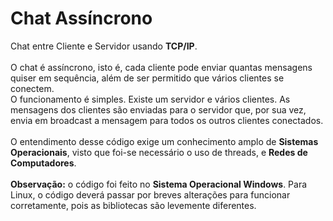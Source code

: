 # Chat Assíncrono
Chat entre Cliente e Servidor usando <strong>TCP/IP</strong>.
<br><br>
O chat é assíncrono, isto é, cada cliente pode enviar quantas mensagens quiser em sequência, além de ser permitido que vários clientes se conectem.
<br>
O funcionamento é simples. Existe um servidor e vários clientes. As mensagens dos clientes são enviadas para o servidor que, por sua vez, envia em broadcast a mensagem para todos os outros clientes conectados.
<br><br>
O entendimento desse código exige um conhecimento amplo de <strong>Sistemas Operacionais</strong>, visto que foi-se necessário o uso de threads, e <strong>Redes de Computadores</strong>.
<br><br>
<strong>Observação:</strong> o código foi feito no <strong>Sistema Operacional Windows</strong>. Para Linux, o código deverá passar por breves alterações para funcionar corretamente, pois as bibliotecas são levemente diferentes. 
